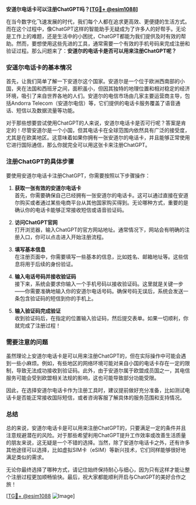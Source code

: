 **安道尔电话卡可以注册ChatGPT吗？[[TG💪+ @esim1088](https://t.me/s/esim1088)]**

在当今数字化飞速发展的时代，我们每个人都在追求更高效、更便捷的生活方式。而在这个过程中，像ChatGPT这样的智能助手无疑成为了许多人的好帮手。无论是工作上的难题，还是生活中的小困扰，ChatGPT都能为我们提供及时有效的帮助。然而，要想使用这些先进的工具，通常需要一个有效的手机号码来完成注册和验证过程。那么问题来了：**安道尔的电话卡是否可以用来注册ChatGPT呢？**

### 安道尔电话卡的基本情况

首先，让我们简单了解一下安道尔这个国家。安道尔是一个位于欧洲西南部的小国，夹在法国和西班牙之间，面积虽小，但因其独特的地理位置和相对稳定的经济环境，吸引了来自世界各地的人们。安道尔的电信市场由几家主要运营商主导，包括Andorra Telecom（安道尔电信）等，它们提供的电话卡服务覆盖了语音通话、短信以及数据流量等功能。

对于那些想要尝试使用ChatGPT的人来说，安道尔电话卡是否可行呢？答案是肯定的！尽管安道尔是一个小国，但其电话卡在全球范围内依然具有广泛的接受度，尤其是在欧美地区。这意味着如果你拥有一张安道尔的电话卡，并且能够正常使用它进行国际通信，那么你就完全可以用这张卡来注册ChatGPT。

### 注册ChatGPT的具体步骤

要使用安道尔电话卡注册ChatGPT，你需要按照以下步骤操作：

1. **获取一张有效的安道尔电话卡**  
   首先，你需要确保自己已经拥有一张安道尔的电话卡。这可以通过直接在安道尔购买或者通过某些电商平台从其他国家购买得到。无论哪种方式，重要的是确认你的电话卡能够正常接收短信或语音验证码。

2. **访问ChatGPT官网**  
   打开浏览器，输入ChatGPT的官方网站地址。通常情况下，网站会有明确的注册入口，你可以点击进入开始注册流程。

3. **填写基本信息**  
   在注册页面中，你需要填写一些基本的信息，比如姓名、邮箱地址等。这些信息将用于后续的身份验证。

4. **输入电话号码并接收验证码**  
   接下来，系统会要求你输入一个手机号码以接收验证码。这里就是关键一步——你需要准确地输入你的安道尔电话号码。确保号码无误后，系统会发送一条包含验证码的短信到你的手机上。

5. **输入验证码完成验证**  
   收到验证码后，在指定的位置输入验证码，然后提交表单。如果一切顺利，你就完成了注册过程！

### 需要注意的问题

虽然理论上安道尔电话卡是可以用来注册ChatGPT的，但在实际操作中可能会遇到一些小麻烦。例如，有些地区的网络环境可能对来自小国的电话卡存在一定的限制，导致无法成功接收到验证码。此外，由于安道尔属于欧盟成员国之一，其电信服务可能会受到欧盟相关法规的影响，这也可能导致部分功能受限。

因此，在选择安道尔电话卡作为注册工具时，建议提前做好充分准备，比如测试电话卡是否能正常接收国际短信，或者咨询客服了解具体的服务范围和支持情况。

### 总结

总的来说，安道尔电话卡是可以用来注册ChatGPT的，只要满足一定的条件并且注意规避潜在的风险。对于那些希望利用ChatGPT提升工作效率或改善生活质量的朋友来说，这无疑是一个不错的选择。当然，除了安道尔电话卡之外，还有许多其他途径可以选择，比如虚拟SIM卡（eSIM）等新兴技术，它们同样能够很好地满足类似的需求。

无论你最终选择了哪种方式，请记住始终保持耐心与细心，因为只有这样才能让整个注册过程更加顺畅愉快。最后，祝大家都能顺利开启与ChatGPT的美好合作之旅！

[[TG💪+ @esim1088](https://t.me/s/esim1088) ![Image](https://i.postimg.cc/4NQfJmqS/Snipaste-2025-05-13-00-14-12.png)]